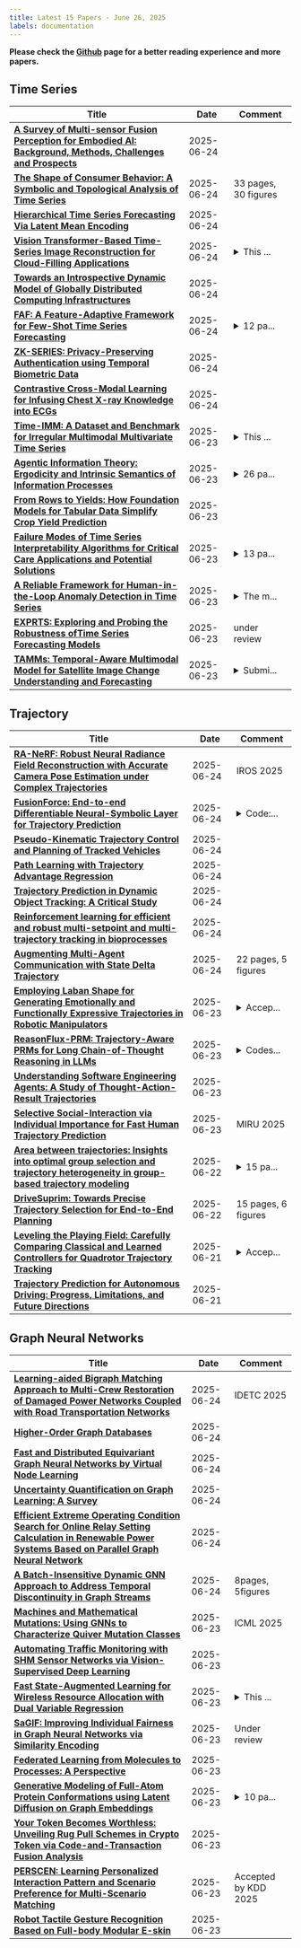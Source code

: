 ```yaml
---
title: Latest 15 Papers - June 26, 2025
labels: documentation
---
```

**Please check the [Github](https://github.com/zezhishao/MTS_Daily_ArXiv) page for a better reading experience and more papers.**

## Time Series
| **Title** | **Date** | **Comment** |
| --- | --- | --- |
| **[A Survey of Multi-sensor Fusion Perception for Embodied AI: Background, Methods, Challenges and Prospects](http://arxiv.org/abs/2506.19769v1)** | 2025-06-24 |  |
| **[The Shape of Consumer Behavior: A Symbolic and Topological Analysis of Time Series](http://arxiv.org/abs/2506.19759v1)** | 2025-06-24 | 33 pages, 30 figures |
| **[Hierarchical Time Series Forecasting Via Latent Mean Encoding](http://arxiv.org/abs/2506.19633v1)** | 2025-06-24 |  |
| **[Vision Transformer-Based Time-Series Image Reconstruction for Cloud-Filling Applications](http://arxiv.org/abs/2506.19591v1)** | 2025-06-24 | <details><summary>This ...</summary><p>This paper has been accepted as a conference paper at the 2025 IEEE International Geoscience and Remote Sensing Symposium (IGARSS)</p></details> |
| **[Towards an Introspective Dynamic Model of Globally Distributed Computing Infrastructures](http://arxiv.org/abs/2506.19578v1)** | 2025-06-24 |  |
| **[FAF: A Feature-Adaptive Framework for Few-Shot Time Series Forecasting](http://arxiv.org/abs/2506.19567v1)** | 2025-06-24 | <details><summary>12 pa...</summary><p>12 pages,4 figures, 8 tables</p></details> |
| **[ZK-SERIES: Privacy-Preserving Authentication using Temporal Biometric Data](http://arxiv.org/abs/2506.19393v1)** | 2025-06-24 |  |
| **[Contrastive Cross-Modal Learning for Infusing Chest X-ray Knowledge into ECGs](http://arxiv.org/abs/2506.19329v1)** | 2025-06-24 |  |
| **[Time-IMM: A Dataset and Benchmark for Irregular Multimodal Multivariate Time Series](http://arxiv.org/abs/2506.10412v2)** | 2025-06-23 | <details><summary>This ...</summary><p>This paper is currently under review</p></details> |
| **[Agentic Information Theory: Ergodicity and Intrinsic Semantics of Information Processes](http://arxiv.org/abs/2505.19275v2)** | 2025-06-23 | <details><summary>26 pa...</summary><p>26 pages, 7 figures, 9 tables; http://csc.ucdavis.edu/~cmg/compmech/pubs/iprocesses.htm</p></details> |
| **[From Rows to Yields: How Foundation Models for Tabular Data Simplify Crop Yield Prediction](http://arxiv.org/abs/2506.19046v1)** | 2025-06-23 |  |
| **[Failure Modes of Time Series Interpretability Algorithms for Critical Care Applications and Potential Solutions](http://arxiv.org/abs/2506.19035v1)** | 2025-06-23 | <details><summary>13 pa...</summary><p>13 pages, 10 figures, Accepted at the AMIA Annual Symposium 2025. The final version will appear in the official proceedings</p></details> |
| **[A Reliable Framework for Human-in-the-Loop Anomaly Detection in Time Series](http://arxiv.org/abs/2405.03234v4)** | 2025-06-23 | <details><summary>The m...</summary><p>The manuscript is currently under review</p></details> |
| **[EXPRTS: Exploring and Probing the Robustness ofTime Series Forecasting Models](http://arxiv.org/abs/2403.03508v2)** | 2025-06-23 | under review |
| **[TAMMs: Temporal-Aware Multimodal Model for Satellite Image Change Understanding and Forecasting](http://arxiv.org/abs/2506.18862v1)** | 2025-06-23 | <details><summary>Submi...</summary><p>Submitted to the 33rd ACM International Conference on Multimedia. Our dataset can be found at https://huggingface.co/datasets/IceInPot/TAMMs</p></details> |

## Trajectory
| **Title** | **Date** | **Comment** |
| --- | --- | --- |
| **[RA-NeRF: Robust Neural Radiance Field Reconstruction with Accurate Camera Pose Estimation under Complex Trajectories](http://arxiv.org/abs/2506.15242v2)** | 2025-06-24 | IROS 2025 |
| **[FusionForce: End-to-end Differentiable Neural-Symbolic Layer for Trajectory Prediction](http://arxiv.org/abs/2502.10156v4)** | 2025-06-24 | <details><summary>Code:...</summary><p>Code: https://github.com/ctu-vras/fusionforce</p></details> |
| **[Pseudo-Kinematic Trajectory Control and Planning of Tracked Vehicles](http://arxiv.org/abs/2409.18641v2)** | 2025-06-24 |  |
| **[Path Learning with Trajectory Advantage Regression](http://arxiv.org/abs/2506.19375v1)** | 2025-06-24 |  |
| **[Trajectory Prediction in Dynamic Object Tracking: A Critical Study](http://arxiv.org/abs/2506.19341v1)** | 2025-06-24 |  |
| **[Reinforcement learning for efficient and robust multi-setpoint and multi-trajectory tracking in bioprocesses](http://arxiv.org/abs/2503.22409v2)** | 2025-06-24 |  |
| **[Augmenting Multi-Agent Communication with State Delta Trajectory](http://arxiv.org/abs/2506.19209v1)** | 2025-06-24 | 22 pages, 5 figures |
| **[Employing Laban Shape for Generating Emotionally and Functionally Expressive Trajectories in Robotic Manipulators](http://arxiv.org/abs/2505.11716v2)** | 2025-06-23 | <details><summary>Accep...</summary><p>Accepted for presentation at the 2025 IEEE RO-MAN Conference</p></details> |
| **[ReasonFlux-PRM: Trajectory-Aware PRMs for Long Chain-of-Thought Reasoning in LLMs](http://arxiv.org/abs/2506.18896v1)** | 2025-06-23 | <details><summary>Codes...</summary><p>Codes and Models: https://github.com/Gen-Verse/ReasonFlux</p></details> |
| **[Understanding Software Engineering Agents: A Study of Thought-Action-Result Trajectories](http://arxiv.org/abs/2506.18824v1)** | 2025-06-23 |  |
| **[Selective Social-Interaction via Individual Importance for Fast Human Trajectory Prediction](http://arxiv.org/abs/2506.18291v1)** | 2025-06-23 | MIRU 2025 |
| **[Area between trajectories: Insights into optimal group selection and trajectory heterogeneity in group-based trajectory modeling](http://arxiv.org/abs/2506.18108v1)** | 2025-06-22 | <details><summary>15 pa...</summary><p>15 pages, 4 figures, 1 table</p></details> |
| **[DriveSuprim: Towards Precise Trajectory Selection for End-to-End Planning](http://arxiv.org/abs/2506.06659v2)** | 2025-06-22 | 15 pages, 6 figures |
| **[Leveling the Playing Field: Carefully Comparing Classical and Learned Controllers for Quadrotor Trajectory Tracking](http://arxiv.org/abs/2506.17832v1)** | 2025-06-21 | <details><summary>Accep...</summary><p>Accepted for publication to RSS 2025. 10 pages, 5 figures. Project website: https://pratikkunapuli.github.io/rl-vs-gc/</p></details> |
| **[Trajectory Prediction for Autonomous Driving: Progress, Limitations, and Future Directions](http://arxiv.org/abs/2503.03262v2)** | 2025-06-21 |  |

## Graph Neural Networks
| **Title** | **Date** | **Comment** |
| --- | --- | --- |
| **[Learning-aided Bigraph Matching Approach to Multi-Crew Restoration of Damaged Power Networks Coupled with Road Transportation Networks](http://arxiv.org/abs/2506.19703v1)** | 2025-06-24 | IDETC 2025 |
| **[Higher-Order Graph Databases](http://arxiv.org/abs/2506.19661v1)** | 2025-06-24 |  |
| **[Fast and Distributed Equivariant Graph Neural Networks by Virtual Node Learning](http://arxiv.org/abs/2506.19482v1)** | 2025-06-24 |  |
| **[Uncertainty Quantification on Graph Learning: A Survey](http://arxiv.org/abs/2404.14642v3)** | 2025-06-24 |  |
| **[Efficient Extreme Operating Condition Search for Online Relay Setting Calculation in Renewable Power Systems Based on Parallel Graph Neural Network](http://arxiv.org/abs/2506.19289v1)** | 2025-06-24 |  |
| **[A Batch-Insensitive Dynamic GNN Approach to Address Temporal Discontinuity in Graph Streams](http://arxiv.org/abs/2506.19282v1)** | 2025-06-24 | 8pages, 5figures |
| **[Machines and Mathematical Mutations: Using GNNs to Characterize Quiver Mutation Classes](http://arxiv.org/abs/2411.07467v2)** | 2025-06-23 | ICML 2025 |
| **[Automating Traffic Monitoring with SHM Sensor Networks via Vision-Supervised Deep Learning](http://arxiv.org/abs/2506.19023v1)** | 2025-06-23 |  |
| **[Fast State-Augmented Learning for Wireless Resource Allocation with Dual Variable Regression](http://arxiv.org/abs/2506.18748v1)** | 2025-06-23 | <details><summary>This ...</summary><p>This work has been submitted to the IEEE TSP for possible publication</p></details> |
| **[SaGIF: Improving Individual Fairness in Graph Neural Networks via Similarity Encoding](http://arxiv.org/abs/2506.18696v1)** | 2025-06-23 | Under review |
| **[Federated Learning from Molecules to Processes: A Perspective](http://arxiv.org/abs/2506.18525v1)** | 2025-06-23 |  |
| **[Generative Modeling of Full-Atom Protein Conformations using Latent Diffusion on Graph Embeddings](http://arxiv.org/abs/2506.17064v2)** | 2025-06-23 | <details><summary>10 pa...</summary><p>10 pages (main text), 4 figures, 2 tables. Submitted to NeurIPS 2025. Code and data are publicly available</p></details> |
| **[Your Token Becomes Worthless: Unveiling Rug Pull Schemes in Crypto Token via Code-and-Transaction Fusion Analysis](http://arxiv.org/abs/2506.18398v1)** | 2025-06-23 |  |
| **[PERSCEN: Learning Personalized Interaction Pattern and Scenario Preference for Multi-Scenario Matching](http://arxiv.org/abs/2506.18382v1)** | 2025-06-23 | Accepted by KDD 2025 |
| **[Robot Tactile Gesture Recognition Based on Full-body Modular E-skin](http://arxiv.org/abs/2506.18256v1)** | 2025-06-23 |  |

